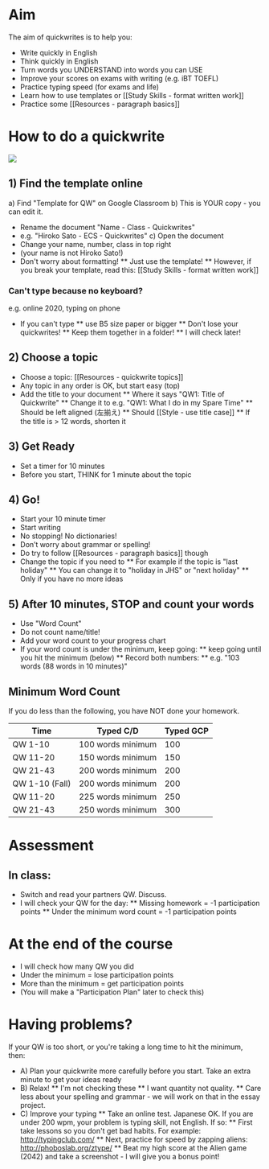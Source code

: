 # Aim
The aim of quickwrites is to help you:
* Write quickly in English
* Think quickly in English 
* Turn words you UNDERSTAND into words you can USE
* Improve your scores on exams with writing (e.g. iBT TOEFL)
* Practice typing speed (for exams and life)
* Learn how to use templates or [[Study Skills - format written work]]
* Practice some [[Resources - paragraph basics]]


# How to do a quickwrite
<img src="https://openclipart.org/download/104017/chronometre.svg" />

## 1) Find the template online
a) Find "Template for QW" on Google Classroom
b) This is YOUR copy - you can edit it. 
* Rename the document "Name - Class - Quickwrites"
* e.g. "Hiroko Sato - ECS - Quickwrites"
c) Open the document
* Change your name, number, class in top right
* (your name is not Hiroko Sato!)
* Don't worry about formatting! 
** Just use the template! 
** However, if you break your template, read this: [[Study Skills - format written work]]


### Can't type because no keyboard?
e.g. online 2020, typing on phone
* If you can't type
** use B5 size paper or bigger
** Don't lose your quickwrites! 
** Keep them together in a folder! 
** I will check later!


## 2) Choose a topic 
* Choose a topic: [[Resources - quickwrite topics]]
* Any topic in any order is OK, but start easy (top)
* Add the title to your document 
** Where it says "QW1: Title of Quickwrite"
** Change it to e.g. "QW1: What I do in my Spare Time"
** Should be left aligned (左揃え)
** Should [[Style - use title case]]
** If the title is > 12 words, shorten it

## 3) Get Ready
* Set a timer for 10 minutes
* Before you start, THINK for 1 minute about the topic 


## 4) Go!
* Start your 10 minute timer
* Start writing
* No stopping! No dictionaries!
* Don’t worry about grammar or spelling!
* Do try to follow [[Resources - paragraph basics]] though
* Change the topic if you need to 
** For example if the topic is "last holiday"
** You can change it to "holiday in JHS" or "next holiday" 
** Only if you have no more ideas

## 5) After 10 minutes, STOP and count your words
* Use "Word Count"
* Do not count name/title!
* Add your word count to your progress chart
* If your word count is under the minimum, keep going:
** keep going until you hit the minimum (below)
** Record both numbers:
** e.g. "103 words (88 words in 10 minutes)"

## Minimum Word Count
If you do less than the following, you have NOT done your homework.

|Time            		|Typed C/D			|Typed GCP
|--------------------	|------------------ |---------
|QW 1-10         		|100 words minimum	|100
|QW 11-20        		|150 words minimum	|150
|QW 21-43        		|200 words minimum	|200
|QW 1-10 (Fall)  		|200 words minimum	|200
|QW 11-20        		|225 words minimum	|250
|QW 21-43        		|250 words minimum	|300



 
# Assessment
## In class:
* Switch and read your partners QW. Discuss.
* I will check your QW for the day:
** Missing homework = -1 participation points
** Under the minimum word count = -1 participation points

# At the end of the course 
* I will check how many QW you did
* Under the minimum  = lose participation points
* More than the minimum = get participation points
* (You will make a "Participation Plan" later to check this)

# Having problems?
If your QW is too short, or you're taking a long time to hit the minimum, then:
* A) Plan your quickwrite more carefully before you start. Take an extra minute to get your ideas ready
* B) Relax!
** I'm not checking these
** I want quantity not quality.
** Care less about your spelling and grammar - we will work on that in the essay project.
* C) Improve your typing
** Take an online test. Japanese OK. If you are under 200 wpm, your problem is typing skill, not English. If so:
** First take lessons so you don't get bad habits. For example: http://typingclub.com/
** Next, practice for speed by zapping aliens: http://phoboslab.org/ztype/
** Beat my high score at the Alien game (2042) and take a screenshot - I will give you a bonus point!





